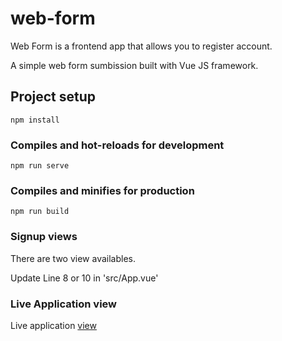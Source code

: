 # web-form

Web Form is a frontend app that allows you to register account.

A simple web form sumbission built with Vue JS framework.

## Project setup

```
npm install
```

### Compiles and hot-reloads for development

```
npm run serve
```

### Compiles and minifies for production

```
npm run build
```

### Signup views

There are two view availables.

Update Line 8 or 10 in 'src/App.vue'

### Live Application view

Live application [view](https://hafizasabaasad.github.io/web-form/)
